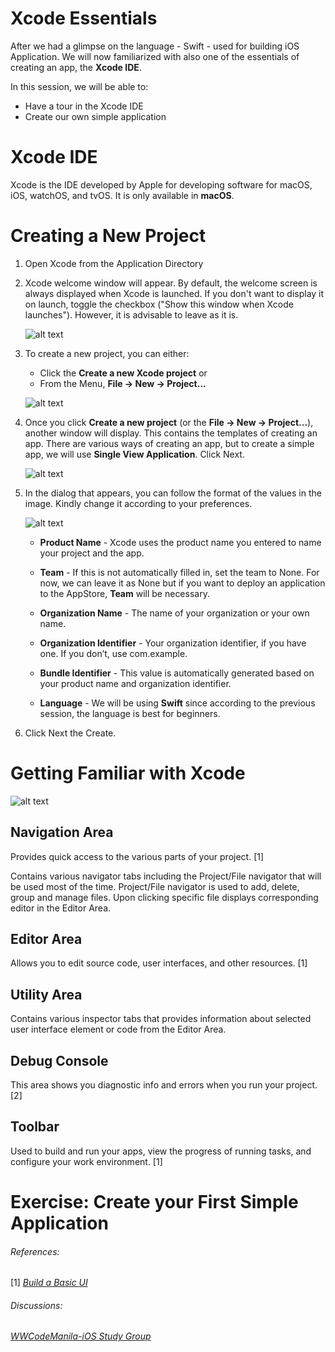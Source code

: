 
# Xcode Essentials
After we had a glimpse on the language - Swift - used for building iOS Application. We will now familiarized with also one of the essentials of creating an app, the **Xcode IDE**. 

In this session, we will be able to:

* Have a tour in the Xcode IDE
* Create our own simple application

# Xcode IDE
Xcode is the IDE developed by Apple for developing software for macOS, iOS, watchOS, and tvOS. It is only available in **macOS**.

# Creating a New Project
1. Open Xcode from the Application Directory
2. Xcode welcome window will appear. By default, the welcome screen is always displayed when Xcode is launched. If you don't want to display it on launch, toggle the checkbox ("Show this window when Xcode launches"). However, it is advisable to leave as it is.

    ![alt text](https://imgur.com/cX443S1.jpg "Xcode Welcome window")

3. To create a new project, you can either:
    * Click the **Create a new Xcode project** or
    * From the Menu, **File -> New -> Project...**

    ![alt text](https://imgur.com/QaHa7cM.jpg "Create a New project")

4. Once you click **Create a new project** (or the **File -> New -> Project...**), another window will display. This contains the templates of creating an app. There are various ways of creating an app, but to create a simple app, we will use **Single View Application**. Click Next.

    ![alt text](https://imgur.com/uEOvjhc.jpg "Templates for creating Xcode project")

5. In the dialog that appears, you can follow the format of the values in the image. Kindly change it according to your preferences.

    ![alt text](https://imgur.com/BTY6R5p.jpg "Dialog box with Project information fields")

    * **Product Name** - Xcode uses the product name you entered to name your project and the app.

    * **Team** - If this is not automatically filled in, set the team to None. For now, we can leave it as None but if you want to deploy an application to the AppStore, **Team** will be necessary.

    * **Organization Name** - The name of your organization or your own name.

    * **Organization Identifier** - Your organization identifier, if you have one. If you don’t, use com.example.

    * **Bundle Identifier** - This value is automatically generated based on your product name and organization identifier.

    * **Language** - We will be using **Swift** since according to the previous session, the language is best for beginners.

6. Click Next the Create.

# Getting Familiar with Xcode
![alt text](https://imgur.com/ily0Olt.jpg "Xcode IDE")

## Navigation Area
Provides quick access to the various parts of your project. [1]

Contains various navigator tabs including the Project/File navigator that will be used most of the time. Project/File navigator is used to add, delete, group and manage files. Upon clicking specific file displays corresponding editor in the Editor Area.

## Editor Area
Allows you to edit source code, user interfaces, and other resources. [1]

## Utility Area
Contains various inspector tabs that provides information about selected user interface element or code from the Editor Area.

## Debug Console
This area shows you diagnostic info and errors when you run your project. [2]

## Toolbar
Used to build and run your apps, view the progress of running tasks, and configure your work environment. [1]

# Exercise: Create your First Simple Application

###### References:  
[1] [_Build a Basic UI_](https://developer.apple.com/library/archive/referencelibrary/GettingStarted/DevelopiOSAppsSwift/BuildABasicUI.html#//apple_ref/doc/uid/TP40015214-CH5-SW1)
###### Discussions:
[_WWCodeManila-iOS Study Group_](https://www.meetup.com/Women-Who-Code-Manila/messages/boards/thread/50790558)
